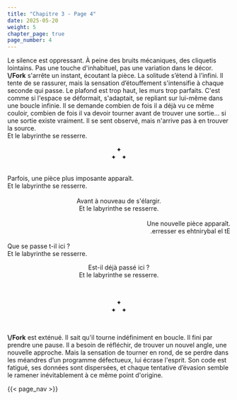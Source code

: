 ```yaml
---
title: "Chapitre 3 - Page 4"
date: 2025-05-20
weight: 5
chapter_page: true
page_number: 4
---
```


Le silence est oppressant. À peine des bruits mécaniques, des cliquetis lointains. Pas une touche d'inhabituel, pas une variation dans le décor. **\\/Fork** s'arrête un instant, écoutant la pièce. La solitude s’étend à l’infini. Il tente de se rassurer, mais la sensation d’étouffement s'intensifie à chaque seconde qui passe. Le plafond est trop haut, les murs trop parfaits. C'est comme si l'espace se déformait, s'adaptait, se repliant sur lui-même dans une boucle infinie. Il se demande combien de fois il a déjà vu ce même couloir, combien de fois il va devoir tourner avant de trouver une sortie… si une sortie existe vraiment. Il se sent observé, mais n'arrive pas à en trouver la source.\
Et le labyrinthe se resserre.

<p align="center">
  ✦<br />
  ✦ &nbsp; ✦
</p>
<br />

<div align="left">
    Parfois, une pièce plus imposante apparaît.<br />
    Et le labyrinthe se resserre.
</div>
<br />
<div align="center">
    Avant à nouveau de s'élargir.<br />
    Et le labyrinthe se resserre.
</div>
<br />
<div align="right">
    Une nouvelle pièce apparaît.<br />
    .erresser es ehtnirybal el tE
</div>
<br />
<div align="left">
    Que se passe t-il ici ?<br />
    Et le labyrinthe se resserre.
</div>
<p align="center">
    Est-il déjà passé ici ?<br />
    Et le labyrinthe se resserre.
</p>

<br />
<p align="center">
  ✦<br />
  ✦ &nbsp; ✦
</p>
<br />

**\\/Fork** est exténué. Il sait qu'il tourne indéfiniment en boucle. Il fini par prendre une pause. Il a besoin de réfléchir, de trouver un nouvel angle, une nouvelle approche. Mais la sensation de tourner en rond, de se perdre dans les méandres d’un programme défectueux, lui écrase l'esprit. Son code est fatigué, ses données sont dispersées, et chaque tentative d’évasion semble le ramener inévitablement à ce même point d'origine.

{{< page_nav >}}
